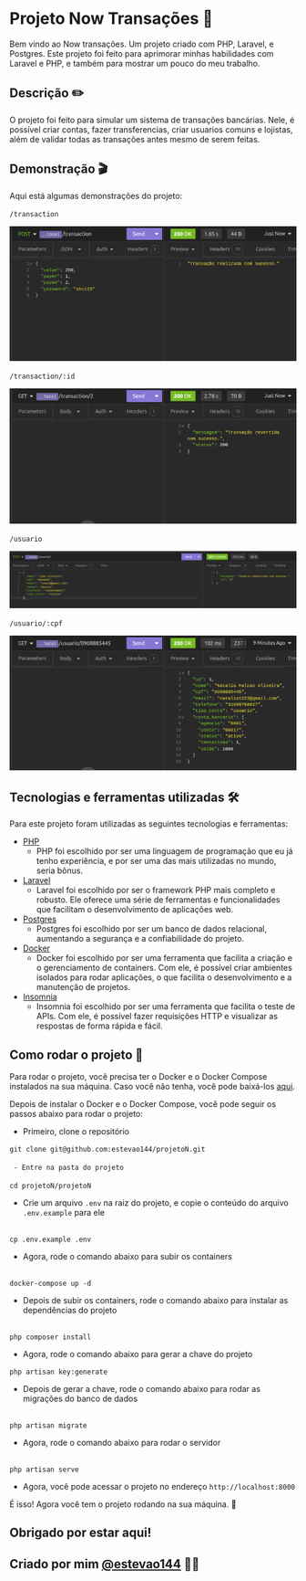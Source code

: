 # Projeto Now Transações 🚀

Bem vindo ao Now transações. Um projeto criado com PHP, Laravel, e Postgres. Este projeto foi
feito para aprimorar minhas habilidades com Laravel e PHP, e também para mostrar um pouco do meu
trabalho.

## Descrição ✏️

O projeto foi feito para simular um sistema de transações bancárias. Nele, é possível criar contas, fazer transferencias, criar usuarios comuns e lojistas, além de validar todas as transações antes mesmo de serem feitas.

## Demonstração 🎬

Aqui está algumas demonstrações do projeto:

`/transaction`

<img src="projetoN/projetoN/imagens/transacao.png" alt="preview transação" />


`/transaction/:id`

<img src="projetoN/projetoN/imagens/reversao.png" alt="preview reversao" />

`/usuario`

<img src="projetoN/projetoN/imagens/cadastroUsuario.png" alt="preview cadastro usuario" />

`/usuario/:cpf`

<img src="projetoN/projetoN/imagens/buscaUsuario.png" alt="preview busca usuario" />

## Tecnologias e ferramentas utilizadas 🛠️

Para este projeto foram utilizadas as seguintes tecnologias e ferramentas:

- [PHP](https://www.php.net/)
  - PHP foi escolhido por ser uma linguagem de programação que eu já tenho experiência, e por ser uma das mais utilizadas no mundo, seria bônus.
- [Laravel](https://laravel.com/)
  - Laravel foi escolhido por ser o framework PHP mais completo e robusto. Ele oferece uma série de ferramentas e funcionalidades que facilitam o desenvolvimento de aplicações web.
- [Postgres](https://www.postgresql.org/)
  - Postgres foi escolhido por ser um banco de dados relacional, aumentando a segurança e a confiabilidade do projeto. 
- [Docker](https://www.docker.com/)
  - Docker foi escolhido por ser uma ferramenta que facilita a criação e o gerenciamento de containers. Com ele, é possível criar ambientes isolados para rodar aplicações, o que facilita o desenvolvimento e a manutenção de projetos.
- [Insomnia](https://insomnia.rest/)
  - Insomnia foi escolhido por ser uma ferramenta que facilita o teste de APIs. Com ele, é possível fazer requisições HTTP e visualizar as respostas de forma rápida e fácil.

## Como rodar o projeto 🚀

Para rodar o projeto, você precisa ter o Docker e o Docker Compose instalados na sua máquina. Caso você não tenha, você pode baixá-los [aqui](https://www.docker.com/get-started).

Depois de instalar o Docker e o Docker Compose, você pode seguir os passos abaixo para rodar o projeto:

- Primeiro, clone o repositório

```
git clone git@github.com:estevao144/projetoN.git

 - Entre na pasta do projeto

cd projetoN/projetoN
```

- Crie um arquivo `.env` na raiz do projeto, e copie o conteúdo do arquivo `.env.example` para ele

```

cp .env.example .env
```

- Agora, rode o comando abaixo para subir os containers

```

docker-compose up -d
```

- Depois de subir os containers, rode o comando abaixo para instalar as dependências do projeto

```

php composer install
```

- Agora, rode o comando abaixo para gerar a chave do projeto

```
php artisan key:generate
```

- Depois de gerar a chave, rode o comando abaixo para rodar as migrações do banco de dados

```

php artisan migrate
```

- Agora, rode o comando abaixo para rodar o servidor

```

php artisan serve
```

- Agora, você pode acessar o projeto no endereço `http://localhost:8000`

É isso! Agora você tem o projeto rodando na sua máquina. 🚀

## Obrigado por estar aqui!

## Criado por mim [@estevao144](https://www.github.com/estevao) 🚀✨
